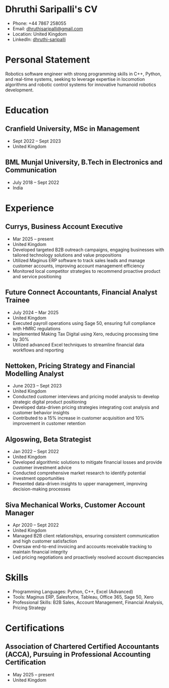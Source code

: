 # Dhruthi Saripalli's CV

- Phone: +44 7867 258055
- Email: [dhruthisaripalli@gmail.com](mailto:dhruthisaripalli@gmail.com)
- Location: United Kingdom
- LinkedIn: [dhruthi-saripalli](https://linkedin.com/in/dhruthi-saripalli)


# Personal Statement

Robotics software engineer with strong programming skills in C++, Python, and real-time systems, seeking to leverage expertise in locomotion algorithms and robotic control systems for innovative humanoid robotics development.

# Education

## Cranfield University, MSc in Management

- Sept 2022 – Sept 2023
- United Kingdom

## BML Munjal University, B.Tech in Electronics and Communication

- July 2018 – Sept 2022
- India

# Experience

## Currys, Business Account Executive

- Mar 2025 – present
- United Kingdom
- Developed targeted B2B outreach campaigns, engaging businesses with tailored technology solutions and value propositions
- Utilized Maginus ERP software to track sales leads and manage customer accounts, improving account management efficiency
- Monitored local competitor strategies to recommend proactive product and service positioning

## Future Connect Accountants, Financial Analyst Trainee

- July 2024 – Mar 2025
- United Kingdom
- Executed payroll operations using Sage 50, ensuring full compliance with HMRC regulations
- Implemented Making Tax Digital using Xero, reducing processing time by 30%
- Utilized advanced Excel techniques to streamline financial data workflows and reporting

## Nettoken, Pricing Strategy and Financial Modelling Analyst

- June 2023 – Sept 2023
- United Kingdom
- Conducted customer interviews and pricing model analysis to develop strategic digital product positioning
- Developed data-driven pricing strategies integrating cost analysis and customer behavior insights
- Contributed to a 15% increase in customer acquisition and 10% improvement in customer retention

## Algoswing, Beta Strategist

- Jan 2022 – Sept 2022
- United Kingdom
- Developed algorithmic solutions to mitigate financial losses and provide customer investment advice
- Conducted comprehensive market research to identify potential investment opportunities
- Presented data-driven insights to upper management, improving decision-making processes

## Siva Mechanical Works, Customer Account Manager

- Apr 2020 – Sept 2022
- United Kingdom
- Managed B2B client relationships, ensuring consistent communication and high customer satisfaction
- Oversaw end-to-end invoicing and accounts receivable tracking to maintain financial integrity
- Led pricing negotiations and proactively resolved account discrepancies

# Skills

- Programming Languages: Python, C++, Excel (Advanced)
- Tools: Maginus ERP, Salesforce, Tableau, Office 365, Sage 50, Xero
- Professional Skills: B2B Sales, Account Management, Financial Analysis, Pricing Strategy
# Certifications

## Association of Chartered Certified Accountants (ACCA), Pursuing in Professional Accounting Certification

- May 2025 – present
- United Kingdom

